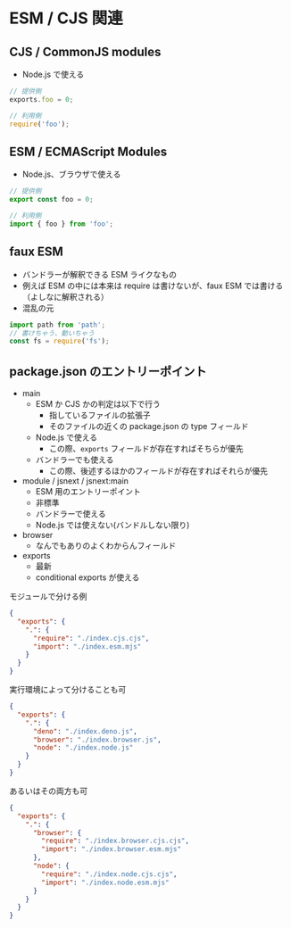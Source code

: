 # ESM / CJS 関連

## CJS / CommonJS modules

- Node.js で使える

```js
// 提供側
exports.foo = 0;

// 利用側
require('foo');
```

## ESM / ECMAScript Modules

- Node.js、ブラウザで使える

```js
// 提供側
export const foo = 0;

// 利用側
import { foo } from 'foo';
```

## faux ESM

- バンドラーが解釈できる ESM ライクなもの
- 例えば ESM の中には本来は require は書けないが、faux ESM では書ける（よしなに解釈される）
- 混乱の元

```js
import path from 'path';
// 書けちゃう、動いちゃう
const fs = require('fs');
```

## package.json のエントリーポイント

- main
  - ESM か CJS かの判定は以下で行う
    - 指しているファイルの拡張子
    - そのファイルの近くの package.json の type フィールド
  - Node.js で使える
    - この際、`exports` フィールドが存在すればそちらが優先
  - バンドラーでも使える
    - この際、後述するほかのフィールドが存在すればそれらが優先
- module / jsnext / jsnext:main
  - ESM 用のエントリーポイント
  - 非標準
  - バンドラーで使える
  - Node.js では使えない(バンドルしない限り)
- browser
  - なんでもありのよくわからんフィールド
- exports
  - 最新
  - conditional exports が使える

モジュールで分ける例

```json
{
  "exports": {
    ".": {
      "require": "./index.cjs.cjs",
      "import": "./index.esm.mjs"
    }
  }
}
```

実行環境によって分けることも可

```json
{
  "exports": {
    ".": {
      "deno": "./index.deno.js",
      "browser": "./index.browser.js",
      "node": "./index.node.js"
    }
  }
}
```

あるいはその両方も可

```json
{
  "exports": {
    ".": {
      "browser": {
        "require": "./index.browser.cjs.cjs",
        "import": "./index.browser.esm.mjs"
      },
      "node": {
        "require": "./index.node.cjs.cjs",
        "import": "./index.node.esm.mjs"
      }
    }
  }
}
```
